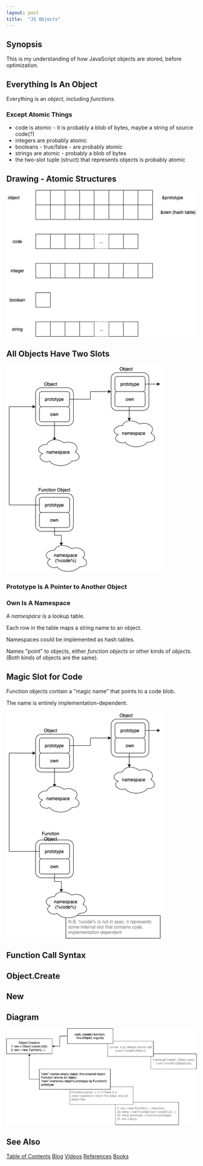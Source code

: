 ```yaml
---
layout: post
title:  "JS Objects"
---
```

## Synopsis
This is my understanding of how JavaScript objects are stored, before optimization.

## Everything Is An Object

Everything is an *object*, including *functions*.

### Except Atomic Things
- code is atomic - it is probably a blob of bytes, maybe a string of source code(?)
- integers are probably atomic
- booleans - true/false - are probably atomic
- strings are atomic - probably a blob of bytes
- the two-slot tuple (struct) that represents objects is probably atomic

## Drawing - Atomic Structures
![atomic objects](/assets/js-object-atomic-structures.png)

## All Objects Have Two Slots

![objects](/assets/js-object-objects.png)

### Prototype Is A Pointer to Another Object
### Own Is A Namespace
A *namespace* is a lookup table.

Each row in the table maps a string name to an object.

Namespaces could be implemented as hash tables.

Names "point" to objects, either *function objects* or other kinds of *objects*.  (Both kinds of objects are the same).
## Magic Slot for Code
Function objects contain a "magic name" that points to a code blob.

The name is entirely implementation-dependent.

![function objects](/assets/js-object-function-object-code-field.png)

## Function Call Syntax
## Object.Create
## New
## Diagram

![objects](/assets/js-object-object-creation-and-new.png)

## See Also

[Table of Contents](https://guitarvydas.github.io/2021/12/10/Table-of-Contents-Dec-01-2021.html)
[Blog](https://guitarvydas.github.io)
[Videos](https://www.youtube.com/channel/UC9EJr0nKHwadbHUtc5zHdmQ/videos)
[References](https://guitarvydas.github.io/2021/01/14/References.html)
[Books](https://leanpub.com/u/paul-tarvydas.html)

<script src="https://utteranc.es/client.js" 
        repo="guitarvydas/guitarvydas.github.io" 
        issue-term="pathname" 
        theme="github-light" 
        crossorigin="anonymous" > 
</script> 
